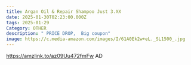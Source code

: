 ```yaml
---
title: Argan Oil & Repair Shampoo Just 3.XX
date: 2025-01-30T02:23:00.000Z
tags: 2025-01-29
Category: OTHER
description: " PRICE DROP,  Big coupon"
image: https://c.media-amazon.com/images/I/61A0Ek2w+eL._SL1500_.jpg
---
```

https://amzlink.to/az09Uu472fmFw   AD